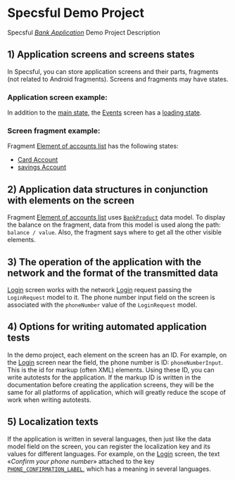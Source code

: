 # Specsful Demo Project
Specsful [*Bank Application*](https://app.specsful.io/project/141) Demo Project Description

## 1) Application screens and screens states

In Specsful, you can store application screens and their parts, fragments (not related to Android fragments). Screens and fragments may have states.

### Application screen example:

In addition to the [main state](https://app.specsful.io/project/141/screen/144), the [Events](https://app.specsful.io/project/141/screen/144) screen has a [loading state](https://app.specsful.io/project/141/screen/144/state/149).

### Screen fragment example:

Fragment [Element of accounts list](https://app.specsful.io/project/141/screen/146) has the following states:

* [Card Account](https://app.specsful.io/project/141/screen/146/state/147)
* [savings Account](https://app.specsful.io/project/141/screen/146/state/148)

## 2) Application data structures in conjunction with elements on the screen

Fragment [Element of accounts list](https://app.specsful.io/project/141/screen/146) uses [`BankProduct`](https://app.specsful.io/project/141/model/150) data model. To display the balance on the fragment, data from this model is used along the path: `balance / value`. Also, the fragment says where to get all the other visible elements.

## 3) The operation of the application with the network and the format of the transmitted data

[Login](https://app.specsful.io/project/141/screen/142) screen works with the network [Login]( https://app.specsful.io/project/141/request/152) request passing the `LoginRequest` model to it. The phone number input field on the screen is associated with the `phoneNumber` value of the `LoginRequest` model. 

## 4) Options for writing automated application tests

In the demo project, each element on the screen has an ID. For example, on the [Login](https://app.specsful.io/project/141/screen/142) screen near the field, the phone number is ID: `phoneNumberInput`. This is the id for markup (often XML) elements. Using these ID, you can write autotests for the application. If the markup ID is written in the documentation before creating the application screens, they will be the same for all platforms of application, which will greatly reduce the scope of work when writing autotests.

## 5) Localization texts

If the application is written in several languages, then just like the data model field on the screen, you can register the localization key and its values for different languages. For example, on the [Login](https://app.specsful.io/project/141/screen/142) screen, the text «_Confirm your phone number_» attached to the key [`PHONE_CONFIRMATION_LABEL`](https://app.specsful.io/project/141/text/PHONE_CONFIRMATION_LABEL), which has a meaning in several languages.
